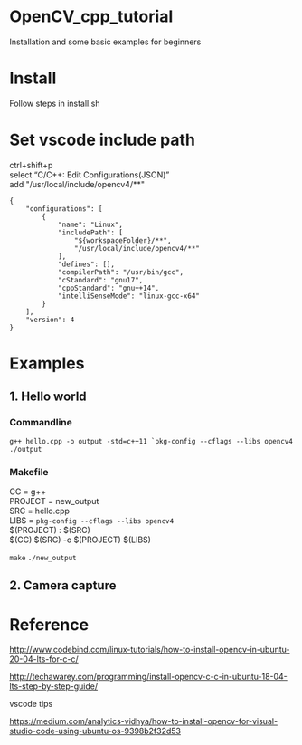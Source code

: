 # OpenCV_cpp_tutorial
Installation and some basic examples for beginners

# Install
Follow steps in install.sh

# Set vscode include path
ctrl+shift+p \
select “C/C++: Edit Configurations(JSON)” \
add "/usr/local/include/opencv4/**"

```
{
    "configurations": [
        {
            "name": "Linux",
            "includePath": [
                "${workspaceFolder}/**",
                "/usr/local/include/opencv4/**"
            ],
            "defines": [],
            "compilerPath": "/usr/bin/gcc",
            "cStandard": "gnu17",
            "cppStandard": "gnu++14",
            "intelliSenseMode": "linux-gcc-x64"
        }
    ],
    "version": 4
}
```


# Examples

## 1. Hello world 

### Commandline
```g++ hello.cpp -o output -std=c++11 `pkg-config --cflags --libs opencv4```\
```./output```

### Makefile
CC = g++\
PROJECT = new_output\
SRC = hello.cpp\
LIBS = `pkg-config --cflags --libs opencv4`\
$(PROJECT) : $(SRC)\
	$(CC) $(SRC) -o $(PROJECT) $(LIBS)

```make```
```./new_output```


## 2. Camera capture


# Reference

http://www.codebind.com/linux-tutorials/how-to-install-opencv-in-ubuntu-20-04-lts-for-c-c/

http://techawarey.com/programming/install-opencv-c-c-in-ubuntu-18-04-lts-step-by-step-guide/

vscode tips

https://medium.com/analytics-vidhya/how-to-install-opencv-for-visual-studio-code-using-ubuntu-os-9398b2f32d53



